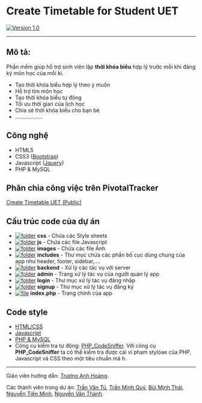 # Create Timetable for Student UET
[![Version 1.0](https://cloud.githubusercontent.com/assets/7255177/6105580/4a973aa8-b08b-11e4-9aae-d0e00d9e6a27.jpg)](#mô-tả)

***
## Mô tả:
Phần mềm giúp hỗ trợ sinh viên lập **thời khóa biểu** hợp lý trước mỗi khi đăng ký môn học của mỗi kì.
* Tạo thời khóa biểu hợp lý theo ý muốn
* Hỗ trợ tìm môn học
* Tạo thời khóa biểu tự động
* Tối ưu thời gian của lịch học
* Chia sẻ thời khóa biểu cho bạn bè
* ..................

## Công nghệ
* HTML5
* CSS3 ([Bootstrap](http://getbootstrap.com))
* Javascript ([Jquery](//jquery.com))
* PHP & MySQL

## Phân chia công việc trên PivotalTracker
[Create Timetable UET (Public)](https://www.pivotaltracker.com/n/projects/1266230)

## Cấu trúc code của dự án
* [![folder](https://cloud.githubusercontent.com/assets/7255177/6881694/81129276-d59d-11e4-8bef-20babdca8aee.png)](#) **css** - Chứa các Style sheets
* [![folder](https://cloud.githubusercontent.com/assets/7255177/6881694/81129276-d59d-11e4-8bef-20babdca8aee.png)](#) **js** - Chứa các file Javascript
* [![folder](https://cloud.githubusercontent.com/assets/7255177/6881694/81129276-d59d-11e4-8bef-20babdca8aee.png)](#) **images** - Chứa các file Ảnh
* [![folder](https://cloud.githubusercontent.com/assets/7255177/6881694/81129276-d59d-11e4-8bef-20babdca8aee.png)](#) **includes** - Thư mục chứa các phần bố cục dùng chung của app như header, footer, sidebar,....
* [![folder](https://cloud.githubusercontent.com/assets/7255177/6881694/81129276-d59d-11e4-8bef-20babdca8aee.png)](#) **backend** - Xử lý các tác vụ với server
* [![folder](https://cloud.githubusercontent.com/assets/7255177/6881694/81129276-d59d-11e4-8bef-20babdca8aee.png)](#) **admin** - Trang xử lý tác vụ của người quản lý app
* [![folder](https://cloud.githubusercontent.com/assets/7255177/6881694/81129276-d59d-11e4-8bef-20babdca8aee.png)](#) **login** - Thư mục xử lý tác vụ đăng nhập
* [![folder](https://cloud.githubusercontent.com/assets/7255177/6881694/81129276-d59d-11e4-8bef-20babdca8aee.png)](#) **signup** - Thư mục xử lý tác vụ đăng ký</li>
* [![file](https://cloud.githubusercontent.com/assets/7255177/6881740/eea24e98-d59e-11e4-9ff8-b4bbf55f4c5c.png)](#) **index.php** - Trang chính của app

## Code style
* [HTML/CSS](http://google-styleguide.googlecode.com/svn/trunk/htmlcssguide.xml)
* [Javascript](http://google-styleguide.googlecode.com/svn/trunk/javascriptguide.xml)
* [PHP & MySQL](https://make.wordpress.org/core/handbook/coding-standards/php/)
* Công cụ kiểm tra tự động: [PHP_CodeSniffer](https://github.com/squizlabs/PHP_CodeSniffer).
Với công cụ **PHP_CodeSniffer** ta có thể kiểm tra được cái vi phạm stylóae của PHP, Javascript và CSS theo một tiêu chuẩn mã h.

***
Giáo viên hướng dẫn: [Trương Anh Hoàng](https://github.com/truonganhhoang).

Các thành viên trong dự án: [Trần Văn Tú](https://github.com/tutv95), [Trần Minh Quý](https://github.com/quytm), [Bùi Minh Thái](https://github.com/thaibm), [Nguyễn Tiến Minh](https://github.com/minhnt58), [Nguyễn Văn Thành](https://github.com/thanhnv58).